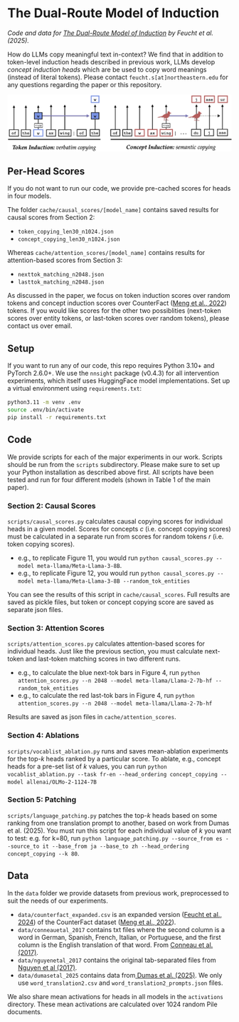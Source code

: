 # The Dual-Route Model of Induction

*Code and data for [The Dual-Route Model of Induction](https://dualroute.baulab.info) by Feucht et al. (2025).*

How do LLMs copy meaningful text in-context? We find that in addition to token-level induction heads described in previous work, LLMs develop *concept induction heads* which are be used to copy word meanings (instead of literal tokens). Please contact `feucht.s[at]northeastern.edu` for any questions regarding the paper or this repository. 

![figure1](figure1.png)


## Per-Head Scores
If you do not want to run our code, we provide pre-cached scores for heads in four models. 

The folder `cache/causal_scores/[model_name]` contains saved results for causal scores from Section 2:
- `token_copying_len30_n1024.json`
- `concept_copying_len30_n1024.json`

Whereas `cache/attention_scores/[model_name]` contains results for attention-based scores from Section 3:
- `nexttok_matching_n2048.json`
- `lasttok_matching_n2048.json`

As discussed in the paper, we focus on token induction scores over random tokens and concept induction scores over CounterFact ([Meng et al., 2022](https://rome.baulab.info/)) tokens. If you would like scores for the other two possiblities (next-token scores over entity tokens, or last-token scores over random tokens), please contact us over email.

## Setup 
If you want to run any of our code, this repo requires Python 3.10+ and PyTorch 2.6.0+. We use the `nnsight` package (v0.4.3) for all intervention experiments, which itself uses HuggingFace model implementations. Set up a virtual environment using `requirements.txt`:

```bash
python3.11 -m venv .env 
source .env/bin/activate
pip install -r requirements.txt
```

## Code

We provide scripts for each of the major experiments in our work. Scripts should be run from the `scripts` subdirectory. Please make sure to set up your Python installation as described above first. All scripts have been tested and run for four different models (shown in Table 1 of the main paper). 

### Section 2: Causal Scores
`scripts/causal_scores.py` calculates causal copying scores for individual heads in a given model. Scores for concepts $c$ (i.e. concept copying scores) must be calculated in a separate run from scores for random tokens $r$ (i.e. token copying scores). 
- e.g., to replicate Figure 11, you would run `python causal_scores.py --model meta-llama/Meta-Llama-3-8B`. 
- e.g., to replicate Figure 12, you would run `python causal_scores.py --model meta-llama/Meta-Llama-3-8B --random_tok_entities`

You can see the results of this script in `cache/causal_scores`. Full results are saved as pickle files, but token or concept copying score are saved as separate json files. 

### Section 3: Attention Scores
`scripts/attention_scores.py` calculates attention-based scores for individual heads. Just like the previous section, you must calculate next-token and last-token matching scores in two different runs.
- e.g., to calculate the blue next-tok bars in Figure 4, run `python attention_scores.py --n 2048 --model meta-llama/Llama-2-7b-hf --random_tok_entities`
- e.g., to calculate the red last-tok bars in Figure 4, run `python attention_scores.py --n 2048 --model meta-llama/Llama-2-7b-hf`

Results are saved as json files in `cache/attention_scores`. 

### Section 4: Ablations
`scripts/vocablist_ablation.py` runs and saves mean-ablation experiments for the top-*k* heads ranked by a particular score. To ablate, e.g., concept heads for a pre-set list of *k* values, you can run `python vocablist_ablation.py --task fr-en --head_ordering concept_copying --model allenai/OLMo-2-1124-7B`

### Section 5: Patching
`scripts/language_patching.py` patches the top-*k* heads based on some ranking from one translation prompt to another, based on work from Dumas et al. (2025). You must run this script for each individual value of *k* you want to test: e.g. for k=80, run `python language_patching.py --source_from es --source_to it --base_from ja --base_to zh --head_ordering concept_copying --k 80`. 


## Data
In the `data` folder we provide datasets from previous work, preprocessed to suit the needs of our experiments.
- `data/counterfact_expanded.csv` is an expanded version ([Feucht et al., 2024](https://footprints.baulab.info/)) of the CounterFact dataset ([Meng et al., 2022](https://rome.baulab.info/)). 
- `data/conneauetal_2017` contains txt files where the second column is a word in German, Spanish, French, Italian, or Portuguese, and the first column is the English translation of that word. From [Conneau et al. (2017)](https://arxiv.org/abs/1710.04087). 
- `data/nguyenetal_2017` contains the original tab-separated files from [Nguyen et al (2017)](https://aclanthology.org/E17-1008/).
- `data/dumasetal_2025` contains data from[ Dumas et al. (2025)](https://arxiv.org/abs/2411.08745). We only use `word_translation2.csv` and `word_translation2_prompts.json` files. 

We also share mean activations for heads in all models in the `activations` directory. These mean activations are calculated over 1024 random Pile documents. 
